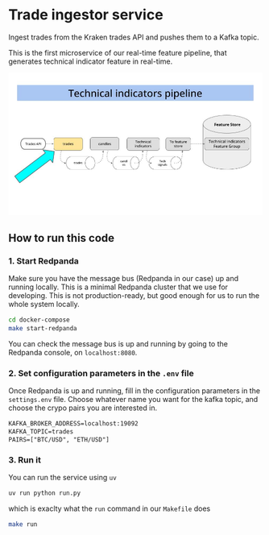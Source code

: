 # Trade ingestor service

Ingest trades from the Kraken trades API and pushes them to a Kafka topic.

This is the first microservice of our real-time feature pipeline, that generates technical indicator feature in real-time.

![Trade Ingestor Architecture](../../media/trades_service.jpg)


## How to run this code

### 1. Start Redpanda
Make sure you have the message bus (Redpanda in our case) up and running locally. This is a minimal Redpanda cluster that we use for developing. This is not production-ready, but good enough for us to run the whole system locally.

```bash
cd docker-compose
make start-redpanda
```

You can check the message bus is up and running by going to the Redpanda console, on `localhost:8080`. 

### 2. Set configuration parameters in the `.env` file
Once Redpanda is up and running, fill in the configuration parameters in the `settings.env` file.
Choose whatever name you want for the kafka topic, and choose the crypo pairs you are interested in.

```.env
KAFKA_BROKER_ADDRESS=localhost:19092
KAFKA_TOPIC=trades
PAIRS=["BTC/USD", "ETH/USD"]
```

### 3. Run it
You can run the service using `uv`
```bash
uv run python run.py
```
which is exaclty what the `run` command in our `Makefile` does
```bash
make run
```


